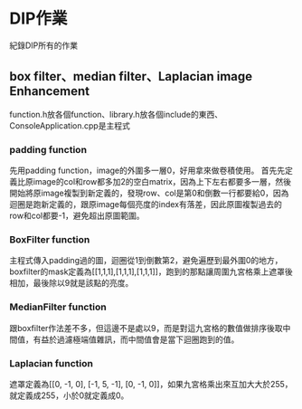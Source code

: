 # DIP作業
紀錄DIP所有的作業
## box filter、median filter、Laplacian image Enhancement
function.h放各個function、library.h放各個include的東西、ConsoleApplication.cpp是主程式
### padding function
先用padding function，image的外圍多一層0，好用拿來做卷積使用。
首先先定義比原image的col和row都多加2的空白matrix，因為上下左右都要多一層，然後開始將原image複製到新定義的，發現row、col是第0和倒數一行都要給0，因為迴圈是跑新定義的，跟原image每個亮度的index有落差，因此原圖複製過去的row和col都要-1，避免超出原圖範圍。
### BoxFilter function
主程式傳入padding過的圖，迴圈從1到倒數第2，避免遍歷到最外圍0的地方，boxfilter的mask定義為[[1,1,1],[1,1,1],[1,1,1]]，跑到的那點讓周圍九宮格乘上遮罩後相加，最後除以9就是該點的亮度。
### MedianFilter function
跟boxfilter作法差不多，但這邊不是處以9，而是對這九宮格的數值做排序後取中間值，有益於過濾極端值雜訊，而中間值會是當下迴圈跑到的值。
### Laplacian function
遮罩定義為[[0, -1, 0], [-1, 5, -1], [0, -1, 0]]，如果九宮格乘出來互加大大於255，就定義成255，小於0就定義成0。
